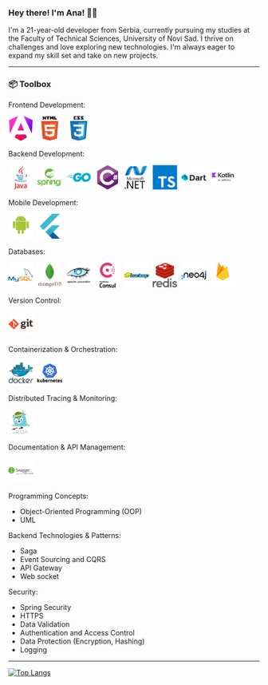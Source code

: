 ### Hey there! I'm Ana! 👋🏽

I'm a 21-year-old developer from Serbia, currently pursuing my studies at the Faculty of Technical Sciences, University of Novi Sad. I thrive on challenges and love exploring new technologies. I'm always eager to expand my skill set and take on new projects.

<hr>

### 📦 Toolbox

Frontend Development:
<div>
  <img src="https://github.com/devicons/devicon/blob/master/icons/angular/angular-original.svg" width="50" height="50"/>&nbsp;
  <img src="https://github.com/devicons/devicon/blob/master/icons/html5/html5-original-wordmark.svg" width="50" height="50"/>&nbsp;
  <img src="https://github.com/devicons/devicon/blob/master/icons/css3/css3-original-wordmark.svg" width="50" height="50"/>&nbsp;
</div>

Backend Development:
<div>
  <img src="https://github.com/devicons/devicon/blob/master/icons/java/java-original-wordmark.svg" width="50" height="50"/>&nbsp;
  <img src="https://github.com/devicons/devicon/blob/master/icons/spring/spring-original-wordmark.svg" width="50" height="50"/>&nbsp;
  <img src="https://github.com/devicons/devicon/blob/master/icons/go/go-original-wordmark.svg" width="50" height="50"/>&nbsp;
  <img src="https://github.com/devicons/devicon/blob/master/icons/csharp/csharp-original.svg" width="50" height="50"/>&nbsp;
  <img src="https://github.com/devicons/devicon/blob/master/icons/dot-net/dot-net-original-wordmark.svg" width="50" height="50"/>&nbsp;
  <img src="https://github.com/devicons/devicon/blob/master/icons/typescript/typescript-original.svg" width="50" height="50"/>&nbsp;
  <img src="https://github.com/devicons/devicon/blob/master/icons/dart/dart-original-wordmark.svg" width="50" height="50"/>&nbsp;
  <img src="https://github.com/devicons/devicon/blob/master/icons/kotlin/kotlin-original-wordmark.svg" width="50" height="50"/>&nbsp;
</div>

Mobile Development:
<div>
  <img src="https://github.com/devicons/devicon/blob/master/icons/android/android-original-wordmark.svg" width="50" height="50"/>&nbsp;
  <img src="https://github.com/devicons/devicon/blob/master/icons/flutter/flutter-original.svg" width="50" height="50"/>&nbsp;
</div>

Databases:
  <div>
  <img src="https://github.com/devicons/devicon/blob/master/icons/mysql/mysql-original-wordmark.svg" width="50" height="50"/>&nbsp;
  <img src="https://github.com/devicons/devicon/blob/master/icons/mongodb/mongodb-original-wordmark.svg" width="50" height="50"/>&nbsp;
  <img src="https://github.com/devicons/devicon/blob/master/icons/cassandra/cassandra-original-wordmark.svg" width="50" height="50"/>&nbsp;
  <img src="https://github.com/devicons/devicon/blob/master/icons/consul/consul-original-wordmark.svg" width="50" height="50"/>&nbsp;
  <img src="https://github.com/devicons/devicon/blob/master/icons/hadoop/hadoop-original-wordmark.svg" width="50" height="50"/>&nbsp;
  <img src="https://github.com/devicons/devicon/blob/master/icons/redis/redis-original-wordmark.svg" width="50" height="50"/>&nbsp;
  <img src="https://github.com/devicons/devicon/blob/master/icons/neo4j/neo4j-original-wordmark.svg" width="50" height="50"/>&nbsp;
  <img src="https://github.com/devicons/devicon/blob/master/icons/firebase/firebase-original-wordmark.svg" width="50" height="50"/>&nbsp;
</div>

Version Control:
<div>
  <img src="https://github.com/devicons/devicon/blob/master/icons/git/git-original-wordmark.svg" width="50" height="50"/>&nbsp;
</div>

Containerization & Orchestration:
<div>
  <img src="https://github.com/devicons/devicon/blob/master/icons/docker/docker-original-wordmark.svg" width="50" height="50"/>&nbsp;
  <img src="https://github.com/devicons/devicon/blob/master/icons/kubernetes/kubernetes-original-wordmark.svg" width="50" height="50"/>&nbsp;
</div>

Distributed Tracing & Monitoring:
<div>
  <img src="https://github.com/devicons/devicon/blob/master/icons/jaegertracing/jaegertracing-original-wordmark.svg" width="50" height="50"/>&nbsp;
</div>

Documentation & API Management:
<div>
  <img src="https://github.com/devicons/devicon/blob/master/icons/swagger/swagger-original-wordmark.svg" width="50" height="50"/>&nbsp;
</div>

Programming Concepts:
- Object-Oriented Programming (OOP)
- UML

Backend Technologies & Patterns:
- Saga
- Event Sourcing and CQRS
- API Gateway
- Web socket

Security:
- Spring Security
- HTTPS
- Data Validation
- Authentication and Access Control
- Data Protection (Encryption, Hashing)
- Logging

<hr>

[![Top Langs](https://github-readme-stats.vercel.app/api/top-langs/?username=anna02272&layout=compact&theme=vision-friendly-dark)](https://github.com/anuraghazra/github-readme-stats)

